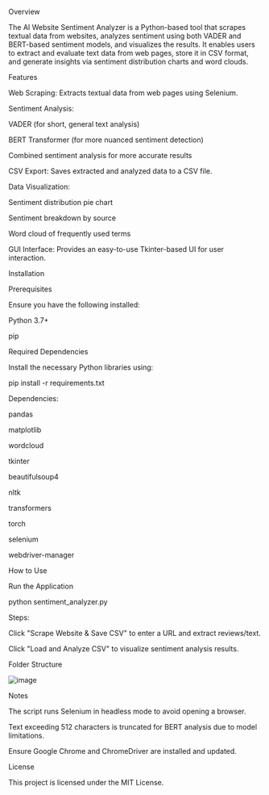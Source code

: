 Overview

The AI Website Sentiment Analyzer is a Python-based tool that scrapes textual data from websites, analyzes sentiment using both VADER and BERT-based sentiment models, and visualizes the results. It enables users to extract and evaluate text data from web pages, store it in CSV format, and generate insights via sentiment distribution charts and word clouds.

Features

Web Scraping: Extracts textual data from web pages using Selenium.

Sentiment Analysis:

VADER (for short, general text analysis)

BERT Transformer (for more nuanced sentiment detection)

Combined sentiment analysis for more accurate results

CSV Export: Saves extracted and analyzed data to a CSV file.

Data Visualization:

Sentiment distribution pie chart

Sentiment breakdown by source

Word cloud of frequently used terms

GUI Interface: Provides an easy-to-use Tkinter-based UI for user interaction.

Installation

Prerequisites

Ensure you have the following installed:

Python 3.7+

pip

Required Dependencies

Install the necessary Python libraries using:

pip install -r requirements.txt

Dependencies:

pandas

matplotlib

wordcloud

tkinter

beautifulsoup4

nltk

transformers

torch

selenium

webdriver-manager

How to Use

Run the Application

python sentiment_analyzer.py

Steps:

Click "Scrape Website & Save CSV" to enter a URL and extract reviews/text.

Click "Load and Analyze CSV" to visualize sentiment analysis results.

Folder Structure

![image](https://github.com/user-attachments/assets/d0bd8136-5ae0-4a0f-b594-d4bf05772e00)

Notes

The script runs Selenium in headless mode to avoid opening a browser.

Text exceeding 512 characters is truncated for BERT analysis due to model limitations.

Ensure Google Chrome and ChromeDriver are installed and updated.

License

This project is licensed under the MIT License.

